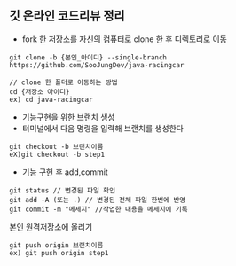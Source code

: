 ## 깃 온라인 코드리뷰 정리
- fork 한 저장소를 자신의 컴퓨터로 clone 한 후 디렉토리로 이동
~~~
git clone -b {본인_아이디} --single-branch https://github.com/SooJungDev/java-racingcar
~~~
~~~
// clone 한 폴더로 이동하는 방법 
cd {저장소 아이디}
ex) cd java-racingcar
~~~

- 기능구현을 위한 브랜치 생성
- 터미널에서 다음 명령을 입력해 브랜치를 생성한다
~~~
git checkout -b 브랜치이름
eX)git checkout -b step1
~~~

- 기능 구현 후 add,commit
~~~
git status // 변경된 파일 확인
git add -A (또는 .) // 변경된 전체 파일 한번에 반영
git commit -m "메세지" //작업한 내용을 메세지에 기록
~~~

본인 원격저장소에 올리기
~~~
git push origin 브랜치이름
ex) git push origin step1
~~~
